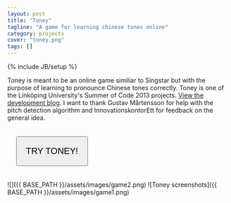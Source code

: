 ```yaml
---
layout: post
title: "Toney"
tagline: "A game for learning chinese tones online"
category: projects
cover: "toney.png"
tags: []
---
```

{% include JB/setup %}


Toney is meant to be an online game similiar to Singstar but with the purpose of learning to pronounce Chinese tones correctly. Toney is one of the Linköping University's Summer of Code 2013 projects. [View the development blog](http://biggestt.github.io/toney/about.html). I want to thank Gustav Mårtensson for help with the pitch detection algorithm and InnovationskontorEtt for feedback on the general idea. 

<input type='button' class='btn' onclick="window.location.href='https://dl.dropboxusercontent.com/spa/0lvknhm731j9dkk/toney/public/index.html'" value="TRY TONEY!" style="font-size: 20px; margin:20px; padding: 20px"/>


![]({{ BASE_PATH }}/assets/images/game2.png)
![Toney screenshots]({{ BASE_PATH }}/assets/images/game1.png)